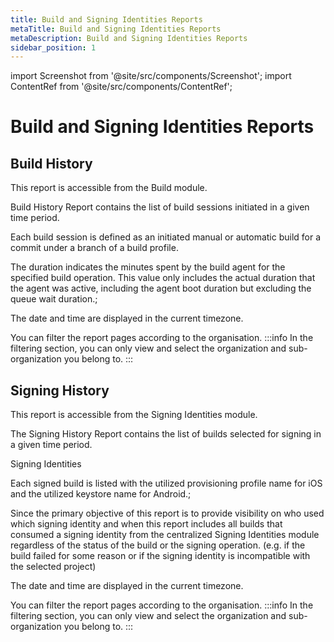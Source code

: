 ```yaml
---
title: Build and Signing Identities Reports
metaTitle: Build and Signing Identities Reports
metaDescription: Build and Signing Identities Reports
sidebar_position: 1
---
```


import Screenshot from '@site/src/components/Screenshot';
import ContentRef from '@site/src/components/ContentRef';

# Build and Signing Identities Reports

## Build History

This report is accessible from the Build module.

Build History Report contains the list of build sessions initiated in a given time period.

Each build session is defined as an initiated manual or automatic build for a commit under a branch of a build profile.

The duration indicates the minutes spent by the build agent for the specified build operation. This value only includes the actual duration that the agent was active, including the agent boot duration but excluding the queue wait duration.;

The date and time are displayed in the current timezone.

You can filter the report pages according to the organisation.
:::info
In the filtering section, you can only view and select the organization and sub-organization you belong to.
:::

<Screenshot url='https://cdn.appcircle.io/docs/assets/build-history-new.png' />

## Signing History

This report is accessible from the Signing Identities module.

The Signing History Report contains the list of builds selected for signing in a given time period.

<ContentRef url="/signing-identities/">Signing Identities</ContentRef>

Each signed build is listed with the utilized provisioning profile name for iOS and the utilized keystore name for Android.;

Since the primary objective of this report is to provide visibility on who used which signing identity and when this report includes all builds that consumed a signing identity from the centralized Signing Identities module regardless of the status of the build or the signing operation. (e.g. if the build failed for some reason or if the signing identity is incompatible with the selected project)

The date and time are displayed in the current timezone.

You can filter the report pages according to the organisation.
:::info
In the filtering section, you can only view and select the organization and sub-organization you belong to.
:::

<Screenshot url='https://cdn.appcircle.io/docs/assets/signing-history-new.png' />
